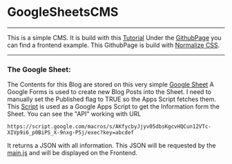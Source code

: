 # GoogleSheetsCMS

---

This is a simple CMS. 
It is build with this [Tutorial](https://medium.freecodecamp.org/use-google-sheets-and-google-apps-script-to-build-a-blog-cms-c2eab3fb0b2b)
Under the [GithubPage](https://killedbycheese.github.io/GoogleSheetsCMS/) you can find a frontend example. 
This GithubPage is build with [Normalize CSS](https://necolas.github.io/normalize.css/). 

---

### The Google Sheet:

The Contents for this Blog are stored on this very simple [Google Sheet](https://docs.google.com/spreadsheets/d/19ScTS56KM0p4LsziDrk35qcuXIIebwcdqMcx2n8jxDw/edit?usp=sharing) 
A Google Forms is used to create new Blog Posts into the Sheet. I need to manually set the Published flag to TRUE so the Apps Script fetches them. 
This [Script](https://script.google.com/macros/d/Md97jiI8FlEDqijGnJC5juPcp0tJNxHqw/edit?uiv=2&mid=ACjPJvESTzEKzl_9vtVgLnj5suFcGOObIZmQPKCP8ak18XTYSxGVV6UXZ9oWWbUd77W-rLX25LVWdvS0jIAcxBGkfzEVK9X7zYaKfyZc7Cw4j08UQQfA5gQ1OP0aNSL5TmaIodjcfpx_6Qc) is used as a Google Apps Script to get the Information form the Sheet. 
You can see the "API" working with URL 
```
https://script.google.com/macros/s/AKfycbyJjyv05dbsKgcvHQCun12VTc-XIVp9i6_p0BiPS_X-9nxg-P5j/exec?key=abcdef
``` 
It returns a JSON with all information. This JSON will be requested by the [main.js](https://github.com/KilledByCheese/GoogleSheetsCMS/blob/master/src/js/main.js) and will be displayed on the Frontend.

